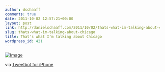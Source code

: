 ```yaml
---
author: dschaaff
comments: true
date: 2011-10-02 12:57:21+00:00
layout: post
link: http://danielschaaff.com/2011/10/02/thats-what-im-talking-about-chicago/
slug: thats-what-im-talking-about-chicago
title: That's what I'm talking about Chicago
wordpress_id: 421
---
```


[![Image](http://posterous.com/getfile/files.posterous.com/danielschaaff/bClqbjFyCsCzyeEFgszvhtoJGFnCotlcakqvEAdgejqHrxsIpDhHfodyrJky/image.jpg.scaled500.jpg)](http://posterous.com/getfile/files.posterous.com/danielschaaff/bClqbjFyCsCzyeEFgszvhtoJGFnCotlcakqvEAdgejqHrxsIpDhHfodyrJky/image.jpg.scaled1000.jpg)

  

via [Tweetbot for iPhone](http://tapbots.com/tweetbot)
